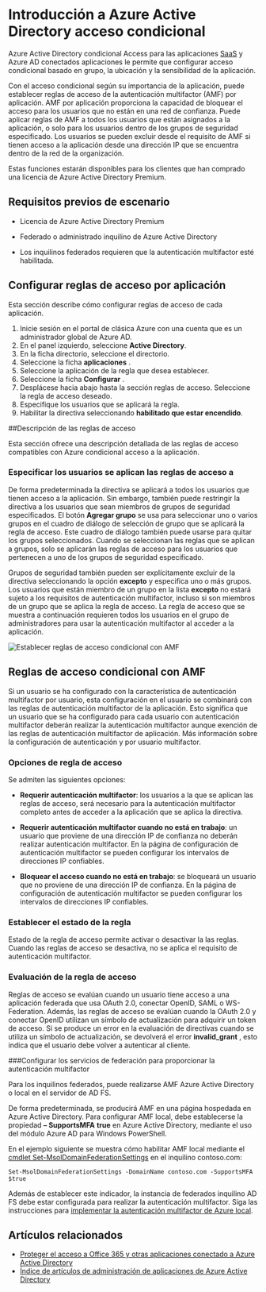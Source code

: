 <properties
    pageTitle="Azure acceso condicional para las aplicaciones de SaaS | Microsoft Azure"
    description="Acceso condicional en Azure AD le permite configurar reglas de acceso de cada aplicación con autenticación multifactor y la capacidad de bloquear el acceso a los usuarios no se encuentran en una red de confianza. "
    services="active-directory"
    documentationCenter=""
    authors="markusvi"
    manager="femila"
    editor=""/>

<tags
    ms.service="active-directory"
    ms.workload="identity"
    ms.tgt_pltfrm="na"
    ms.devlang="na"
    ms.topic="article"
    ms.date="09/26/2016"
    ms.author="markvi"/>

# <a name="getting-started-with-azure-active-directory-conditional-access"></a>Introducción a Azure Active Directory acceso condicional

Azure Active Directory condicional Access para las aplicaciones [SaaS](https://azure.microsoft.com/overview/what-is-saas/) y Azure AD conectados aplicaciones le permite que configurar acceso condicional basado en grupo, la ubicación y la sensibilidad de la aplicación. 

Con el acceso condicional según su importancia de la aplicación, puede establecer reglas de acceso de la autenticación multifactor (AMF) por aplicación. AMF por aplicación proporciona la capacidad de bloquear el acceso para los usuarios que no están en una red de confianza. Puede aplicar reglas de AMF a todos los usuarios que están asignados a la aplicación, o solo para los usuarios dentro de los grupos de seguridad especificado.  Los usuarios se pueden excluir desde el requisito de AMF si tienen acceso a la aplicación desde una dirección IP que se encuentra dentro de la red de la organización.

Estas funciones estarán disponibles para los clientes que han comprado una licencia de Azure Active Directory Premium.

## <a name="scenario-prerequisites"></a>Requisitos previos de escenario
* Licencia de Azure Active Directory Premium

* Federado o administrado inquilino de Azure Active Directory

* Los inquilinos federados requieren que la autenticación multifactor esté habilitada.

## <a name="configure-per-application-access-rules"></a>Configurar reglas de acceso por aplicación

Esta sección describe cómo configurar reglas de acceso de cada aplicación.

1. Inicie sesión en el portal de clásica Azure con una cuenta que es un administrador global de Azure AD.
2. En el panel izquierdo, seleccione **Active Directory**.
3. En la ficha directorio, seleccione el directorio.
4. Seleccione la ficha **aplicaciones** .
5. Seleccione la aplicación de la regla que desea establecer.
6. Seleccione la ficha **Configurar** .
7. Desplácese hacia abajo hasta la sección reglas de acceso. Seleccione la regla de acceso deseado.
8. Especifique los usuarios que se aplicará la regla.
9. Habilitar la directiva seleccionando **habilitado que estar encendido**.

##<a name="understanding-access-rules"></a>Descripción de las reglas de acceso

Esta sección ofrece una descripción detallada de las reglas de acceso compatibles con Azure condicional acceso a la aplicación.

### <a name="specifying-the-users-the-access-rules-apply-to"></a>Especificar los usuarios se aplican las reglas de acceso a

De forma predeterminada la directiva se aplicará a todos los usuarios que tienen acceso a la aplicación. Sin embargo, también puede restringir la directiva a los usuarios que sean miembros de grupos de seguridad especificados. El botón **Agregar grupo** se usa para seleccionar uno o varios grupos en el cuadro de diálogo de selección de grupo que se aplicará la regla de acceso. Este cuadro de diálogo también puede usarse para quitar los grupos seleccionados. Cuando se seleccionan las reglas que se aplican a grupos, solo se aplicarán las reglas de acceso para los usuarios que pertenecen a uno de los grupos de seguridad especificado.

Grupos de seguridad también pueden ser explícitamente excluir de la directiva seleccionando la opción **excepto** y especifica uno o más grupos. Los usuarios que están miembro de un grupo en la lista **excepto** no estará sujeto a los requisitos de autenticación multifactor, incluso si son miembros de un grupo que se aplica la regla de acceso.
La regla de acceso que se muestra a continuación requieren todos los usuarios en el grupo de administradores para usar la autenticación multifactor al acceder a la aplicación.

![Establecer reglas de acceso condicional con AMF](./media/active-directory-conditional-access-azuread-connected-apps/conditionalaccess-saas-apps.png)

## <a name="conditional-access-rules-with-mfa"></a>Reglas de acceso condicional con AMF
Si un usuario se ha configurado con la característica de autenticación multifactor por usuario, esta configuración en el usuario se combinará con las reglas de autenticación multifactor de la aplicación. Esto significa que un usuario que se ha configurado para cada usuario con autenticación multifactor deberán realizar la autenticación multifactor aunque exención de las reglas de autenticación multifactor de aplicación. Más información sobre la configuración de autenticación y por usuario multifactor.

### <a name="access-rule-options"></a>Opciones de regla de acceso
Se admiten las siguientes opciones:

* **Requerir autenticación multifactor**: los usuarios a la que se aplican las reglas de acceso, será necesario para la autenticación multifactor completo antes de acceder a la aplicación que se aplica la directiva.

* **Requerir autenticación multifactor cuando no está en trabajo**: un usuario que proviene de una dirección IP de confianza no deberán realizar autenticación multifactor. En la página de configuración de autenticación multifactor se pueden configurar los intervalos de direcciones IP confiables.

* **Bloquear el acceso cuando no está en trabajo**: se bloqueará un usuario que no proviene de una dirección IP de confianza. En la página de configuración de autenticación multifactor se pueden configurar los intervalos de direcciones IP confiables.

### <a name="setting-rule-status"></a>Establecer el estado de la regla
Estado de la regla de acceso permite activar o desactivar la las reglas. Cuando las reglas de acceso se desactiva, no se aplica el requisito de autenticación multifactor.

### <a name="access-rule-evaluation"></a>Evaluación de la regla de acceso

Reglas de acceso se evalúan cuando un usuario tiene acceso a una aplicación federada que usa OAuth 2.0, conectar OpenID, SAML o WS-Federation. Además, las reglas de acceso se evalúan cuando la OAuth 2.0 y conectar OpenID utilizan un símbolo de actualización para adquirir un token de acceso. Si se produce un error en la evaluación de directivas cuando se utiliza un símbolo de actualización, se devolverá el error **invalid_grant** , esto indica que el usuario debe volver a autenticar al cliente.

###<a name="configure-federation-services-to-provide-multi-factor-authentication"></a>Configurar los servicios de federación para proporcionar la autenticación multifactor

Para los inquilinos federados, puede realizarse AMF Azure Active Directory o local en el servidor de AD FS.

De forma predeterminada, se producirá AMF en una página hospedada en Azure Active Directory. Para configurar AMF local, debe establecerse la propiedad **– SupportsMFA** **true** en Azure Active Directory, mediante el uso del módulo Azure AD para Windows PowerShell.

En el ejemplo siguiente se muestra cómo habilitar AMF local mediante el [cmdlet Set-MsolDomainFederationSettings](https://msdn.microsoft.com/library/azure/dn194088.aspx) en el inquilino contoso.com:

    Set-MsolDomainFederationSettings -DomainName contoso.com -SupportsMFA $true

Además de establecer este indicador, la instancia de federados inquilino AD FS debe estar configurada para realizar la autenticación multifactor. Siga las instrucciones para [implementar la autenticación multifactor de Azure local](../multi-factor-authentication/multi-factor-authentication-get-started-server.md).

## <a name="related-articles"></a>Artículos relacionados

- [Proteger el acceso a Office 365 y otras aplicaciones conectado a Azure Active Directory](active-directory-conditional-access.md)
- [Índice de artículos de administración de aplicaciones de Azure Active Directory](active-directory-apps-index.md)
